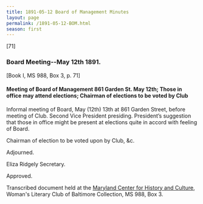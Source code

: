 ```yaml
---
title: 1891-05-12 Board of Management Minutes
layout: page
permalink: /1891-05-12-BOM.html
season: first
---
```


<style>
    .container{
        font-size:1.4em;
    }
</style>
[71]

### Board Meeting--May 12th 1891.
[Book I, MS 988, Box 3, p. 71]

#### Meeting of Board of Management 861 Garden St. May 12th; Those in office may attend elections; Chairman of elections to be voted by Club

Informal meeting of Board, May (12th) 13th at 861 Garden Street, before meeting of Club. Second Vice President presiding. President’s suggestion that those in office might be present at elections quite in accord with feeling of Board.

Chairman of election to be voted upon by Club, &c.

Adjourned.

Eliza Ridgely
Secretary.

Approved.

Transcribed document held at the [Maryland Center for History and Culture](http://mdhs.org/), Woman's Literary Club of Baltimore Collection, MS 988, Box 3. 
